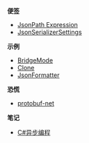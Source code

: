 <!-- markdownlint-disable MD041 -->
<!-- markdownlint-disable MD036 -->

**便签**

- [JsonPath Expression](sticky-notes/json-path-expression.md)
- [JsonSerializerSettings](sticky-notes/json-serializer-settings.md)

**示例**

- [BridgeMode](examples/bridge-mode.md)
- [Clone](examples/clone-extension.md)
- [JsonFormatter](examples/json-formatter.md)

**恐慌**

- [protobuf-net](panics/protobuf-net.md)

**笔记**

- [C#异步编程](records/csharp-asynchronous-programming.md)
